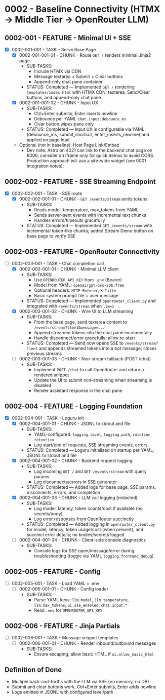 # 0002 - Baseline Connectivity (HTMX → Middle Tier → OpenRouter LLM)

## 0002-001 - FEATURE - Minimal UI + SSE
- [x] 0002-001-001 - TASK - Serve Base Page
  - [x] 0002-001-001-01 - CHUNK - Route `GET /` renders minimal Jinja2 page
    - SUB-TASKS:
      - Include HTMX via CDN
      - Message textarea + Submit + Clear buttons
      - Append-only chat pane container
    - STATUS: Completed — Implemented `GET /` rendering `templates/index.html` with HTMX CDN, textarea, Send/Clear buttons, and append-only chat pane
  - [x] 0002-001-001-02 - CHUNK - Input UX
    - SUB-TASKS:
      - Ctrl+Enter submits; Enter inserts newline
      - Debounce per YAML `chat.input.debounce_ms`
      - Clear button wipes pane only
    - STATUS: Completed — Input UX is configurable via YAML (debounce_ms, submit_shortcut, enter_inserts_newline) and applied on page load
  - Optional (not in baseline): Host Page Link/Embed
    - Dev note: Astro on 4321 can link to the backend chat page on 8000; consider an iframe only for quick demos to avoid CORS. Production approach will use a site-wide widget (see 0001 integration notes).

## 0002-002 - FEATURE - SSE Streaming Endpoint
- [x] 0002-002-001 - TASK - SSE route
  - [x] 0002-002-001-01 - CHUNK - `GET /events/stream` emits tokens
    - SUB-TASKS:
      - Reads model, temperature, max_tokens from YAML
      - Sends server-sent events with incremental text chunks
      - Handles errors/timeouts gracefully
    - STATUS: Completed — Implemented `GET /events/stream` with incremental token-like chunks; added Stream Demo button on base page to verify SSE

## 0002-003 - FEATURE - OpenRouter Connectivity
- [ ] 0002-003-001 - TASK - Chat completion call
  - [x] 0002-003-001-01 - CHUNK - Minimal LLM client
    - SUB-TASKS:
      - Use `OPENROUTER_API_KEY` from `.env` (Bearer)
      - Model from YAML: `openai/gpt-oss-20b:free`
      - Optional headers: `HTTP-Referer`, `X-Title`
      - Basic system prompt file + user message
    - STATUS: Completed — Implemented `openrouter_client.py` and integrated with `/events/stream` when `llm=1`
  - [x] 0002-003-001-02 - CHUNK - Wire UI to LLM streaming
    - SUB-TASKS:
      - From the base page, send textarea content to `/events/stream?llm=1&message=...`
      - Append streamed tokens into the chat pane incrementally
      - Handle disconnect/error gracefully; allow re-start
    - STATUS: Completed — Send now opens SSE to `/events/stream?llm=1` and appends streamed tokens into a bot message; closes previous streams
  - [ ] 0002-003-001-03 - CHUNK - Non-stream fallback (POST /chat)
    - SUB-TASKS:
      - Implement `POST /chat` to call OpenRouter and return a rendered snippet
      - Update the UI to submit non-streaming when streaming is disabled
      - Render assistant response in the chat pane

## 0002-004 - FEATURE - Logging Foundation
- [x] 0002-004-001 - TASK - Loguru init
  - [x] 0002-004-001-01 - CHUNK - JSONL to stdout and file
    - SUB-TASKS:
      - YAML-configured: `logging.level`, `logging.path`, `rotation`, `retention`
      - Log start/end of requests, SSE streaming events, errors
    - STATUS: Completed — Loguru initialized on startup per YAML; JSONL to stdout and file
  - [x] 0002-004-001-02 - CHUNK - Backend request logging
    - SUB-TASKS:
      - Log incoming `GET /` and `GET /events/stream` with query params
      - Log disconnects/errors in SSE generator
    - STATUS: Completed — Added logs for base page, SSE params, disconnects, errors, and completion
  - [x] 0002-004-001-03 - CHUNK - LLM call logging (redacted)
    - SUB-TASKS:
      - Log model, latency, token counts/cost if available (no secrets/body)
      - Log error responses from OpenRouter succinctly
    - STATUS: Completed — Added logging in `openrouter_client.py` for model, latency, token usage/cost (when present), and succinct error details; no bodies/secrets logged
  - [ ] 0002-004-001-04 - CHUNK - Client-side console diagnostics
    - SUB-TASKS:
      - Console logs for SSE open/message/error during troubleshooting (toggle via YAML `logging.frontend_debug`)

## 0002-005 - FEATURE - Config
- [ ] 0002-005-001 - TASK - Load YAML + .env
  - [ ] 0002-005-001-01 - CHUNK - Config loader
    - SUB-TASKS:
      - Parse YAML keys: `llm.model`, `llm.temperature`, `llm.max_tokens`, `ui.sse_enabled`, `chat.input.*`
      - Read `.env` for `OPENROUTER_API_KEY`

## 0002-006 - FEATURE - Jinja Partials
- [ ] 0002-006-001 - TASK - Message snippet templates
  - [ ] 0002-006-001-01 - CHUNK - Render inbound/outbound messages
    - SUB-TASKS:
      - Ensure escaping; allow basic HTML if `ui.allow_basic_html`

## Definition of Done
- Multiple back-and-forths with the LLM via SSE (no memory, no DB)
- Submit and clear buttons work, Ctrl+Enter submits, Enter adds newline
- Logs emitted in JSONL with configured level/path